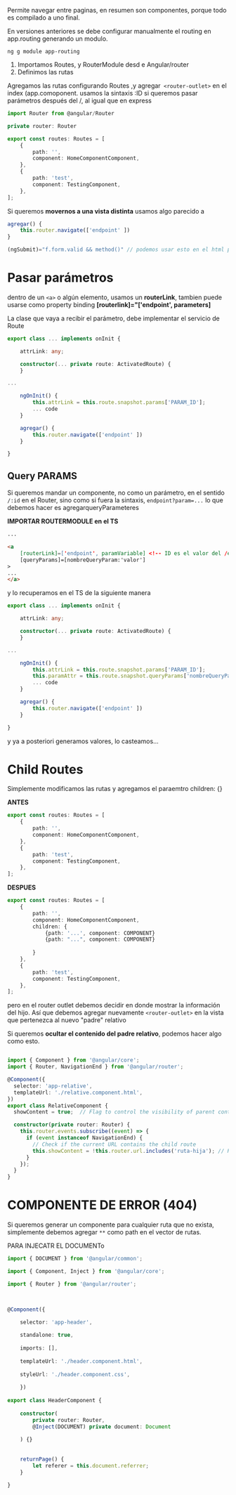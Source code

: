  Permite navegar entre paginas, en resumen son componentes, porque todo es compilado a uno final.

En versiones anteriores se debe configurar manualmente el routing en app.routing generando un modulo.

`ng g module app-routing`

1. Importamos Routes, y RouterModule desd e Angular/router
2. Definimos las rutas


Agregamos las rutas configurando Routes ,y agregar` <router-outlet>` en el index (app.comoponent. usamos la sintaxis :ID si queremos pasar parámetros después del /, al igual que en express

```ts
import Router from @angular/Router

private router: Router

export const routes: Routes = [
	{
		path: '',
		component: HomeComponentComponent,
	},
	{
		path: 'test',
		component: TestingComponent,
	},
];
```

Si queremos **movernos a una vista distinta** usamos algo parecido a
```ts
agregar() {
	this.router.navigate(['endpoint' ])
}
```

```ts
(ngSubmit)="f.form.valid && method()" // podemos usar esto en el html para validar un formulario, el formulario debe tener la referencia local #f ="ngForm"
```


# Pasar parámetros

dentro de un `<a>` o algún elemento, usamos un **routerLink**, tambien puede usarse como property binding **\[routerlink\]="\['endpoint', parameters\]**

La clase que vaya a recibir el parámetro, debe implementar el servicio de Route

```ts
export class ... implements onInit {

	attrLink: any;

	constructor(... private route: ActivatedRoute) {
	}

...

	ngOnInit() {
		this.attrLink = this.route.snapshot.params['PARAM_ID'];
		... code
	}

	agregar() {
		this.router.navigate(['endpoint' ])
	}

}
```

## Query PARAMS

Si queremos mandar un componente, no como un parámetro, en el sentido `/:id` en el Router, sino como si fuera la sintaxis, `endpoint?param=...` lo que debemos hacer es agregarqueryParameteres

**IMPORTAR ROUTERMODULE en el TS**

```html
...

<a
	[routerLink]=['endpoint', paramVariable] <!-- ID es el valor del /endpoint/:param -->
	[queryParams]=[nombreQueryParam:'valor']   
>
...
</a>
```

y lo recuperamos en el TS de la siguiente manera

```ts
export class ... implements onInit {

	attrLink: any;

	constructor(... private route: ActivatedRoute) {
	}

...

	ngOnInit() {
		this.attrLink = this.route.snapshot.params['PARAM_ID'];
		this.paramAttr = this.route.snapshot.queryParams['nombreQueryParam']
		... code
	}

	agregar() {
		this.router.navigate(['endpoint' ])
	}

}
```

y ya a posteriori generamos valores, lo casteamos...

# Child Routes

Simplemente modificamos las rutas y agregamos el paraemtro children: {}

**ANTES**
```ts
export const routes: Routes = [
	{
		path: '',
		component: HomeComponentComponent,
	},
	{
		path: 'test',
		component: TestingComponent,
	},
];

```

**DESPUES**

```ts
export const routes: Routes = [
	{
		path: '',
		component: HomeComponentComponent,
		children: {
			{path: '...', component: COMPONENT}
			{path: "...", component: COMPONENT}
			
		}
	},
	{
		path: 'test',
		component: TestingComponent,
	},
];
```

pero en el router outlet debemos decidir en donde mostrar la información del hijo.
Así que debemos agregar nuevamente `<router-outlet>` en la vista que pertenezca al nuevo "padre" relativo

Si queremos **ocultar el contenido del padre relativo**, podemos hacer algo como esto.

```ts

import { Component } from '@angular/core';
import { Router, NavigationEnd } from '@angular/router';

@Component({
  selector: 'app-relative',
  templateUrl: './relative.component.html',
})
export class RelativeComponent {
  showContent = true;  // Flag to control the visibility of parent content

  constructor(private router: Router) {
    this.router.events.subscribe((event) => {
      if (event instanceof NavigationEnd) {
        // Check if the current URL contains the child route
        this.showContent = !this.router.url.includes('ruta-hija'); // Ruta hija específica
      }
    });
  }
}

```


# COMPONENTE DE ERROR (404)

Si queremos generar un componente para cualquier ruta que no exista, simplemente debemos agregar `**` como path en el vector de rutas.


PARA INJECATR EL DOCUMENTo
```ts
import { DOCUMENT } from '@angular/common';

import { Component, Inject } from '@angular/core';

import { Router } from '@angular/router';

  

@Component({

	selector: 'app-header',
	
	standalone: true,
	
	imports: [],
	
	templateUrl: './header.component.html',
	
	styleUrl: './header.component.css',
	
	})
	
export class HeaderComponent {
	
	constructor(
		private router: Router,
		@Inject(DOCUMENT) private document: Document
	
	) {}
	
	  
	returnPage() {
		let referer = this.document.referrer;
	}
	
}
```

